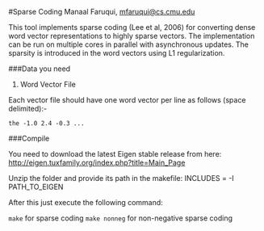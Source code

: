 #Sparse Coding
Manaal Faruqui, mfaruqui@cs.cmu.edu

This tool implements sparse coding (Lee et al, 2006) for converting dense word vector representations to highly sparse vectors. The implementation can be run on multiple cores in parallel with asynchronous updates. The sparsity is introduced in the word vectors using L1 regularization.

###Data you need

1. Word Vector File

Each vector file should have one word vector per line as follows (space delimited):-

```the -1.0 2.4 -0.3 ...```

###Compile

You need to download the latest Eigen stable release from here: http://eigen.tuxfamily.org/index.php?title=Main_Page

Unzip the folder and provide its path in the makefile:
INCLUDES = -I PATH_TO_EIGEN

After this just execute the following command:

```make``` for sparse coding
```make nonneg``` for non-negative sparse coding
